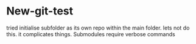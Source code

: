 # New-git-test
tried initialise subfolder as its own repo within the main folder.
lets not do this. it complicates things. Submodules require verbose commands
